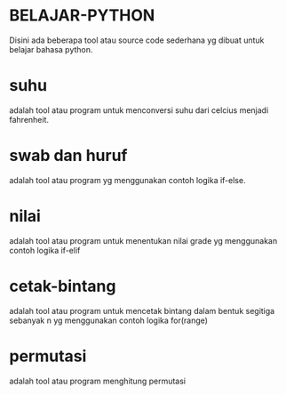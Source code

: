 # BELAJAR-PYTHON
Disini ada beberapa tool atau source code sederhana yg dibuat untuk belajar bahasa python.

# suhu
adalah tool atau program untuk menconversi suhu dari celcius menjadi fahrenheit.

# swab dan huruf
adalah tool atau program yg menggunakan contoh logika if-else.

# nilai
adalah tool atau program untuk menentukan nilai grade yg menggunakan contoh logika if-elif

# cetak-bintang
adalah tool atau program untuk mencetak bintang dalam bentuk segitiga sebanyak n yg menggunakan contoh logika for(range)

# permutasi
adalah tool atau program menghitung permutasi
